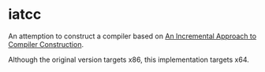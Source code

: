iatcc
=====

An attemption to construct a compiler based on [An Incremental Approach to Compiler Construction](http://scheme2006.cs.uchicago.edu/11-ghuloum.pdf).

Although the original version targets x86, this implementation targets x64.
